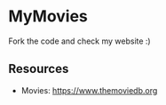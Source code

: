 # MyMovies
Fork the code and check my website :)


## Resources
- Movies: https://www.themoviedb.org